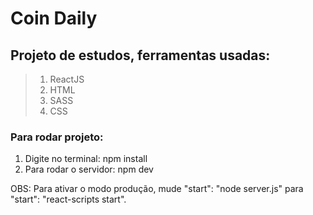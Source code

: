 # Coin Daily

## Projeto de estudos, ferramentas usadas:
> 1. ReactJS
> 2. HTML
> 3. SASS
> 4. CSS

### Para rodar projeto:
  1. Digite no terminal: npm install
  2. Para rodar o servidor: npm dev

OBS: Para ativar o modo produção, mude "start": "node server.js" para "start": "react-scripts start".
